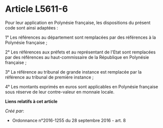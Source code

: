 # Article L5611-6

Pour leur application en Polynésie française, les dispositions du présent code sont ainsi adaptées :

1° Les références au département sont remplacées par des références à la Polynésie française ;

2° Les références aux préfets et au représentant de l'Etat sont remplacées par des références au haut-commissaire de la
République en Polynésie française ;

3° La référence au tribunal de grande instance est remplacée par la référence au tribunal de première instance ;

4° Les montants exprimés en euros sont applicables en Polynésie française sous réserve de leur contre-valeur en monnaie
locale.

**Liens relatifs à cet article**

_Créé par_:

  - Ordonnance n°2016-1255 du 28 septembre 2016 - art. 8
